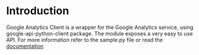 # Introduction
Google Analytics Client is a wrapper for the Google Analytics service, using
google-api-python-client package. The module exposes a very easy to use API. For
more information refer to the sample.py file or read the [documentation](http://blubber.github.io/gaclient)
